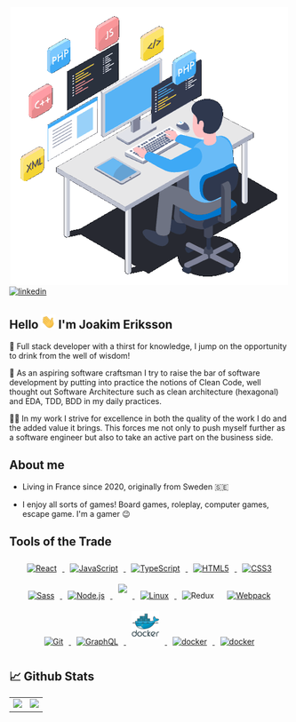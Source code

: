 <div align="center">
<img src="img/programmer.gif" />
</div>

<a href="https://www.linkedin.com/in/eriksson-joakim" target="_blank">
<img src=https://img.shields.io/badge/linkedin-%231E77B5.svg?&style=for-the-badge&logo=linkedin&logoColor=white alt=linkedin style="margin-bottom: 5px;" />
</a>

## Hello <img  src="img/wave.gif" height="25px"/> I'm Joakim Eriksson

🦅 Full stack developer with a thirst for knowledge, I jump on the opportunity to drink from the well of wisdom!

🤖 As an aspiring software craftsman I try to raise the bar of software development by putting into practice the notions of Clean Code, well thought out Software Architecture such as clean architecture (hexagonal) and EDA, TDD, BDD in my daily practices.

👨‍💻 In my work I strive for excellence in both the quality of the work I do and the added value it brings. This forces me not only to push myself further as a software engineer but also to take an active part on the business side.

## About me

- Living in France since 2020, originally from Sweden 🇸🇪

- I enjoy all sorts of games! Board games, roleplay, computer games, escape game. I'm a gamer 😉

## Tools of the Trade

<div align="center">  
<a href="https://reactjs.org/" target="_blank"> 
<img style="margin: 10px" src="https://profilinator.rishav.dev/skills-assets/react-original-wordmark.svg" alt="React" height="50" />  
</a>
  <a href="https://developer.mozilla.org/en-US/docs/Web/JavaScript" target="_blank">   
<img style="margin: 10px" src="https://profilinator.rishav.dev/skills-assets/javascript-original.svg" alt="JavaScript" height="50" />  
  </a>
  <a href="https://www.typescriptlang.org/" target="_blank"> 
<img style="margin: 10px" src="https://profilinator.rishav.dev/skills-assets/typescript-original.svg" alt="TypeScript" height="50" />  
  </a>
  <a href="https://www.w3.org/html/" target="_blank"> 
<img style="margin: 10px" src="https://profilinator.rishav.dev/skills-assets/html5-original-wordmark.svg" alt="HTML5" height="50" />  
   </a>
  <a href="https://www.w3schools.com/css/" target="_blank">
<img style="margin: 10px" src="https://profilinator.rishav.dev/skills-assets/css3-original-wordmark.svg" alt="CSS3" height="50" />  
    </a>
  <a href="https://sass-lang.com" target="_blank">
<img style="margin: 10px" src="https://profilinator.rishav.dev/skills-assets/sass-original.svg" alt="Sass" height="50" />  
    </a>
  <a href="https://nodejs.org" target="_blank">
<img style="margin: 10px" src="https://profilinator.rishav.dev/skills-assets/nodejs-original-wordmark.svg" alt="Node.js" height="50" />  
    </a>
 <a href="https://nextjs.org">
      <img src="https://assets.vercel.com/image/upload/v1662130559/nextjs/Icon_light_background.png" style="margin: 10px" height="50">
  </a>
  <a href="https://www.linux.org/" target="_blank"> 
<img style="margin: 10px" src="https://profilinator.rishav.dev/skills-assets/linux-original.svg" alt="Linux" height="50" />  
   </a>
<img style="margin: 10px" src="https://profilinator.rishav.dev/skills-assets/redux-original.svg" alt="Redux" height="50" />  
  <a href="https://webpack.js.org/" target="_blank"> 
<img style="margin: 10px" src="https://profilinator.rishav.dev/skills-assets/webpack-original.svg" alt="Webpack" height="50" /> 
  </a>
  <a href="https://git-scm.com/" target="_blank"> 
<img style="margin: 10px" src="https://profilinator.rishav.dev/skills-assets/git-scm-icon.svg" alt="Git" height="50" />  
  </a>
  <a href="https://graphql.org" target="_blank"> 
<img style="margin: 10px" src="https://profilinator.rishav.dev/skills-assets/graphql.png" alt="GraphQL" height="50" />
  </a>
  <a href="https://www.docker.com/" target="_blank"> <img style="margin: 10px" src="https://raw.githubusercontent.com/devicons/devicon/master/icons/docker/docker-original-wordmark.svg" alt="docker" width="50" height="50" /> </a>
  <a href="https://www.rust-lang.org/" target="_blank"> <img style="margin: 10px" src="https://www.rustacean.net/assets/rustacean-flat-noshadow.svg" alt="docker" width="50" height="50" /> </a>
  <a href="https://yew.rs/" target="_blank"> <img style="margin: 10px" src="https://yew.rs/img/logo.svg" alt="docker" width="50" height="50" /> </a>
</div>

## 📈 Github Stats

<table>
  <tr>
    <td valign="top" width="50%">
      <img src="https://github-readme-stats.vercel.app/api?username=erikssonjoakim&show_icons=true&count_private=true&theme=shades-of-purple&hide_border=true&hide=stars" style="width: 100%;"/>
    </td>
    <td valign="top" width="50%">
      <img src="https://github-readme-stats.vercel.app/api/top-langs/?username=erikssonjoakim&hide_border=true&layout=compact&theme=shades-of-purple" style="width: 100%;" />
    </td>
  </tr>
</table>  
